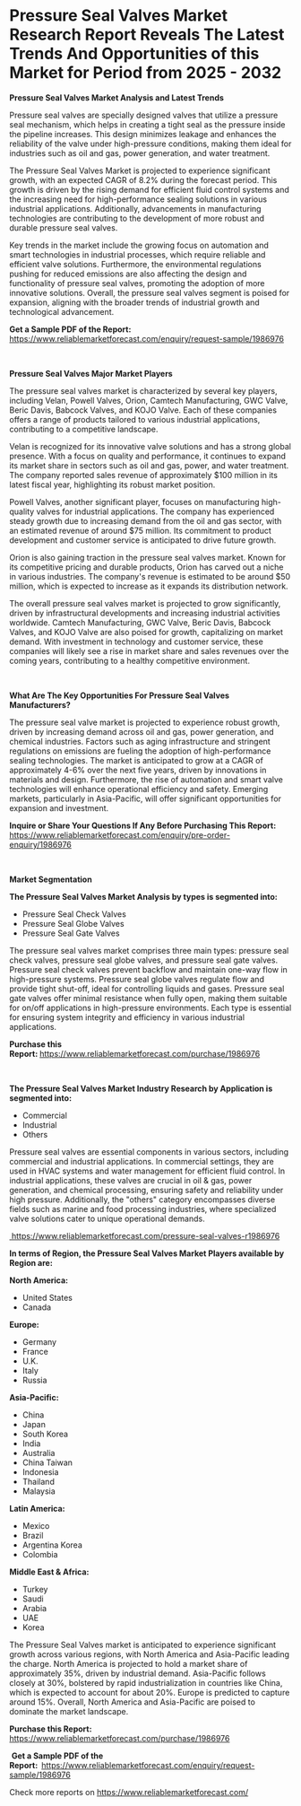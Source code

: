 <p><h1>Pressure Seal Valves Market Research Report Reveals The Latest Trends And Opportunities of this Market for Period from 2025 - 2032</h1></p><p><strong>Pressure Seal Valves Market Analysis and Latest Trends</strong></p>
<p><p>Pressure seal valves are specially designed valves that utilize a pressure seal mechanism, which helps in creating a tight seal as the pressure inside the pipeline increases. This design minimizes leakage and enhances the reliability of the valve under high-pressure conditions, making them ideal for industries such as oil and gas, power generation, and water treatment.</p><p>The Pressure Seal Valves Market is projected to experience significant growth, with an expected CAGR of 8.2% during the forecast period. This growth is driven by the rising demand for efficient fluid control systems and the increasing need for high-performance sealing solutions in various industrial applications. Additionally, advancements in manufacturing technologies are contributing to the development of more robust and durable pressure seal valves.</p><p>Key trends in the market include the growing focus on automation and smart technologies in industrial processes, which require reliable and efficient valve solutions. Furthermore, the environmental regulations pushing for reduced emissions are also affecting the design and functionality of pressure seal valves, promoting the adoption of more innovative solutions. Overall, the pressure seal valves segment is poised for expansion, aligning with the broader trends of industrial growth and technological advancement.</p></p>
<p><strong>Get a Sample PDF of the Report:&nbsp;</strong> <a href="https://www.reliablemarketforecast.com/enquiry/request-sample/1986976?utm_campaign=2015&utm_medium=2&utm_source=Github&utm_content=ia&utm_term=20022025&utm_id=pressure-seal-valves">https://www.reliablemarketforecast.com/enquiry/request-sample/1986976</a></p>
<p>&nbsp;</p>
<p><strong>Pressure Seal Valves Major Market Players</strong></p>
<p><p>The pressure seal valves market is characterized by several key players, including Velan, Powell Valves, Orion, Camtech Manufacturing, GWC Valve, Beric Davis, Babcock Valves, and KOJO Valve. Each of these companies offers a range of products tailored to various industrial applications, contributing to a competitive landscape.</p><p>Velan is recognized for its innovative valve solutions and has a strong global presence. With a focus on quality and performance, it continues to expand its market share in sectors such as oil and gas, power, and water treatment. The company reported sales revenue of approximately $100 million in its latest fiscal year, highlighting its robust market position.</p><p>Powell Valves, another significant player, focuses on manufacturing high-quality valves for industrial applications. The company has experienced steady growth due to increasing demand from the oil and gas sector, with an estimated revenue of around $75 million. Its commitment to product development and customer service is anticipated to drive future growth.</p><p>Orion is also gaining traction in the pressure seal valves market. Known for its competitive pricing and durable products, Orion has carved out a niche in various industries. The company's revenue is estimated to be around $50 million, which is expected to increase as it expands its distribution network.</p><p>The overall pressure seal valves market is projected to grow significantly, driven by infrastructural developments and increasing industrial activities worldwide. Camtech Manufacturing, GWC Valve, Beric Davis, Babcock Valves, and KOJO Valve are also poised for growth, capitalizing on market demand. With investment in technology and customer service, these companies will likely see a rise in market share and sales revenues over the coming years, contributing to a healthy competitive environment.</p></p>
<p>&nbsp;</p>
<p><strong>What Are The Key Opportunities For Pressure Seal Valves Manufacturers?</strong></p>
<p><p>The pressure seal valve market is projected to experience robust growth, driven by increasing demand across oil and gas, power generation, and chemical industries. Factors such as aging infrastructure and stringent regulations on emissions are fueling the adoption of high-performance sealing technologies. The market is anticipated to grow at a CAGR of approximately 4-6% over the next five years, driven by innovations in materials and design. Furthermore, the rise of automation and smart valve technologies will enhance operational efficiency and safety. Emerging markets, particularly in Asia-Pacific, will offer significant opportunities for expansion and investment.</p></p>
<p><strong>Inquire or Share Your Questions If Any Before Purchasing This Report:</strong> <a href="https://www.reliablemarketforecast.com/enquiry/pre-order-enquiry/1986976?utm_campaign=2015&utm_medium=2&utm_source=Github&utm_content=ia&utm_term=20022025&utm_id=pressure-seal-valves">https://www.reliablemarketforecast.com/enquiry/pre-order-enquiry/1986976</a></p>
<p>&nbsp;</p>
<p><strong>Market Segmentation</strong></p>
<p><strong>The Pressure Seal Valves Market Analysis by types is segmented into:</strong></p>
<p><ul><li>Pressure Seal Check Valves</li><li>Pressure Seal Globe Valves</li><li>Pressure Seal Gate Valves</li></ul></p>
<p><p>The pressure seal valves market comprises three main types: pressure seal check valves, pressure seal globe valves, and pressure seal gate valves. Pressure seal check valves prevent backflow and maintain one-way flow in high-pressure systems. Pressure seal globe valves regulate flow and provide tight shut-off, ideal for controlling liquids and gases. Pressure seal gate valves offer minimal resistance when fully open, making them suitable for on/off applications in high-pressure environments. Each type is essential for ensuring system integrity and efficiency in various industrial applications.</p></p>
<p><strong>Purchase this Report:&nbsp;</strong><a href="https://www.reliablemarketforecast.com/purchase/1986976?utm_campaign=2015&utm_medium=2&utm_source=Github&utm_content=ia&utm_term=20022025&utm_id=pressure-seal-valves">https://www.reliablemarketforecast.com/purchase/1986976</a></p>
<p>&nbsp;</p>
<p><strong>The Pressure Seal Valves Market Industry Research by Application is segmented into:</strong></p>
<p><ul><li>Commercial</li><li>Industrial</li><li>Others</li></ul></p>
<p><p>Pressure seal valves are essential components in various sectors, including commercial and industrial applications. In commercial settings, they are used in HVAC systems and water management for efficient fluid control. In industrial applications, these valves are crucial in oil & gas, power generation, and chemical processing, ensuring safety and reliability under high pressure. Additionally, the "others" category encompasses diverse fields such as marine and food processing industries, where specialized valve solutions cater to unique operational demands.</p></p>
<p><a href="https://www.reliablemarketforecast.com/pressure-seal-valves-r1986976?utm_campaign=2015&utm_medium=2&utm_source=Github&utm_content=ia&utm_term=20022025&utm_id=pressure-seal-valves">&nbsp;https://www.reliablemarketforecast.com/pressure-seal-valves-r1986976</a></p>
<p><strong>In terms of Region, the Pressure Seal Valves Market Players available by Region are:</strong></p>
<p>
    <p> <strong> North America: </strong>
        <ul>
            <li>United States</li>
            <li>Canada</li>
        </ul>
        </p> 
    <p> <strong> Europe: </strong>
        <ul>
            <li>Germany</li>
            <li>France</li>
            <li>U.K.</li>
            <li>Italy</li>
            <li>Russia</li>
        </ul>
        </p> 
    <p> <strong> Asia-Pacific: </strong>
        <ul>
            <li>China</li>
            <li>Japan</li>
            <li>South Korea</li>
            <li>India</li>
            <li>Australia</li>
            <li>China Taiwan</li>
            <li>Indonesia</li>
            <li>Thailand</li>
            <li>Malaysia</li>
        </ul>
        </p> 
    <p> <strong> Latin America: </strong>
        <ul>
            <li>Mexico</li>
            <li>Brazil</li>
            <li>Argentina Korea</li>
            <li>Colombia</li>
        </ul>
        </p> 
    <p> <strong> Middle East & Africa: </strong>
        <ul>
            <li>Turkey</li>
            <li>Saudi</li>
            <li>Arabia</li>
            <li>UAE</li>
            <li>Korea</li>
        </ul>
    </p>
    </p>
<p><p>The Pressure Seal Valves market is anticipated to experience significant growth across various regions, with North America and Asia-Pacific leading the charge. North America is projected to hold a market share of approximately 35%, driven by industrial demand. Asia-Pacific follows closely at 30%, bolstered by rapid industrialization in countries like China, which is expected to account for about 20%. Europe is predicted to capture around 15%. Overall, North America and Asia-Pacific are poised to dominate the market landscape.</p></p>
<p><strong>Purchase this Report: </strong><a href="https://www.reliablemarketforecast.com/purchase/1986976?utm_campaign=2015&utm_medium=2&utm_source=Github&utm_content=ia&utm_term=20022025&utm_id=pressure-seal-valves">https://www.reliablemarketforecast.com/purchase/1986976</a></p>
<p>&nbsp;<strong>Get a Sample PDF of the Report:&nbsp;&nbsp;</strong><a href="https://www.reliablemarketforecast.com/enquiry/request-sample/1986976?utm_campaign=2015&utm_medium=2&utm_source=Github&utm_content=ia&utm_term=20022025&utm_id=pressure-seal-valves">https://www.reliablemarketforecast.com/enquiry/request-sample/1986976</a></p>
<p><strong></strong></p>
<p>Check more reports on <a href="https://www.reliablemarketforecast.com/?utm_campaign=2015&utm_medium=2&utm_source=Github&utm_content=ia&utm_term=20022025&utm_id=pressure-seal-valves">https://www.reliablemarketforecast.com/</a></p>